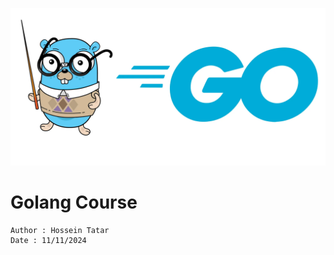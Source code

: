 ![Golang Course image](golang-nerd-banner.webp)
# Golang Course
    Author : Hossein Tatar
    Date : 11/11/2024